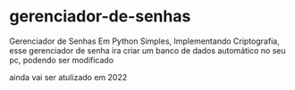 # gerenciador-de-senhas
Gerenciador de Senhas Em Python Simples,
Implementando Criptografia, esse gerenciador de senha ira criar um banco de dados automático no seu pc, podendo ser modificado 


ainda vai ser atulizado em 2022